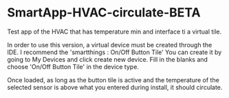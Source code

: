 # SmartApp-HVAC-circulate-BETA
Test app of the HVAC that has temperature min and interface ti a virtual tile.

In order to use this version, a virtual device must be created through the IDE.  I recommend the 'smartthings : On/Off Button Tile'
You can create it by going to My Devices and click create new device.  Fill in the blanks and choose 'On/Off Button Tile' in the device type.

Once loaded, as long as the button tile is active and the temperature of the selected sensor is above what you entered during install,
it should circulate.
